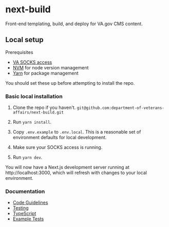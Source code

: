 # next-build

Front-end templating, build, and deploy for VA.gov CMS content.

## Local setup

Prerequisites

- [VA SOCKS access](https://depo-platform-documentation.scrollhelp.site/getting-started/Internal-tools-access-via-SOCKS-proxy.1821081710.html)
- [NVM](https://github.com/nvm-sh/nvm) for node version management
- [Yarn](https://yarnpkg.com/getting-started/install) for package management

You should set these up before attempting to install the repo.

### Basic local installation

1. Clone the repo if you haven't.
   `git@github.com:department-of-veterans-affairs/next-build.git`

1. Run `yarn install`.

1. Copy `.env.example` to `.env.local`. This is a reasonable set of environment defaults for local development.

1. Make sure your SOCKS access is running.

1. Run `yarn dev`.

You will now have a Next.js development server running at http://localhost:3000, which will refresh with changes to your
local environment.

### Documentation

- [Code Guidelines](docs/code-guidelines.md)
- [Testing](docs/testing.md)
- [TypeScript](docs/typescript.md)
- [Example Tests](example_tests/README.md)
